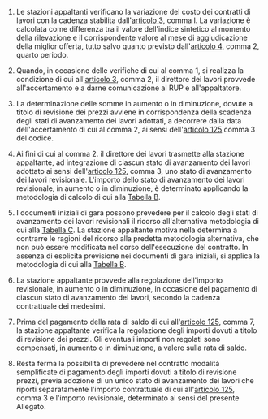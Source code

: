 1. Le stazioni appaltanti verificano la variazione del costo dei contratti di lavori con la cadenza stabilita dall'[articolo 3](/allegato-2.2bis-articolo-3/2), comma l. La variazione è calcolata come differenza tra il valore dell'indice sintetico al momento della rilevazione e il corrispondente valore al mese di aggiudicazione della miglior offerta, tutto salvo quanto previsto dall'[articolo 4](/allegato-2.2bis-articolo-4/2), comma 2, quarto periodo.

2. Quando, in occasione delle verifiche di cui al comma 1, si realizza la condizione di cui all'[articolo 3](/allegato-2.2bis-articolo-3/2), comma 2, il direttore dei lavori provvede all'accertamento e a darne comunicazione al RUP e all'appaltatore.

3. La determinazione delle somme in aumento o in diminuzione, dovute a titolo di revisione dei prezzi avviene in corrispondenza della scadenza degli stati di avanzamento dei lavori adottati, a decorrere dalla data dell'accertamento di cui al comma 2, ai sensi dell'[articolo 125](/articolo-125/2) comma 3 del codice.

4. Ai fini di cui al comma 2. il direttore dei lavori trasmette alla stazione appaltante, ad integrazione di ciascun stato di avanzamento dei lavori adottato ai sensi dell'[articolo 125](/articolo-125/2), comma 3, uno stato di avanzamento dei lavori revisionale. L'importo dello stato di avanzamento dei lavori revisionale, in aumento o in diminuzione, è determinato applicando la metodologia di calcolo di cui alla [Tabella B](/allegato-2.2bis-tabella-B/2).

5. I documenti iniziali di gara possono prevedere per il calcolo degli stati di avanzamento dei lavori revisionali il ricorso all'alternativa metodologia di cui alla [Tabella C](/allegato-2.2bis-tabella-C/2). La stazione appaltante motiva nella determina a contrarre le ragioni del ricorso alla predetta metodologia alternativa, che non può essere modificata nel corso dell'esecuzione del contratto. In assenza di esplicita previsione nei documenti di gara iniziali, si applica la metodologia di cui alla [Tabella B](/allegato-2.2bis-tabella-B/2).

6. La stazione appaltante provvede alla regolazione dell'importo revisionale, in aumento o in diminuzione, in occasione del pagamento di ciascun stato di avanzamento dei lavori, secondo la cadenza contrattuale dei medesimi.

7. Prima del pagamento della rata di saldo di cui all'[articolo 125](/articolo-125/2), comma 7, la stazione appaltante verifica la regolazione degli importi dovuti a titolo di revisione dei prezzi. Gli eventuali importi non regolati sono compensati, in aumento o in diminuzione, a valere sulla rata di saldo.

8. Resta ferma la possibilità di prevedere nel contratto modalità semplificate di pagamento degli importi dovuti a titolo di revisione prezzi, previa adozione di un unico stato di avanzamento dei lavori che riporti separatamente l'importo contrattuale di cui all'[articolo 125](/articolo-125/2), comma 3 e l'importo revisionale, determinato ai sensi del presente Allegato.
